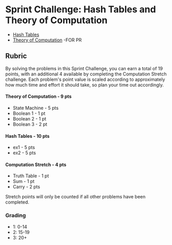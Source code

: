 # Sprint Challenge: Hash Tables and Theory of Computation

* [Hash Tables](hash-tables/)
* [Theory of Computation](theory/)
-FOR PR

## Rubric

By solving the problems in this Sprint Challenge, you can earn a total of 19 points, with an additional 4 available by completing the Computation Stretch challenge. Each problem's point value is scaled according to approximately how much time and effort it should take, so plan your time out accordingly.

#### Theory of Computation - 9 pts
  * State Machine - 5 pts
  * Boolean 1 - 1 pt
  * Boolean 2 - 1 pt
  * Boolean 3 - 2 pt

#### Hash Tables - 10 pts
  * ex1 - 5 pts
  * ex2 - 5 pts

#### Computation Stretch - 4 pts
  * Truth Table - 1 pt
  * Sum - 1 pt
  * Carry - 2 pts

Stretch points will only be counted if all other problems have been completed.

### Grading
  * 1: 0-14
  * 2: 15-19
  * 3: 20+
